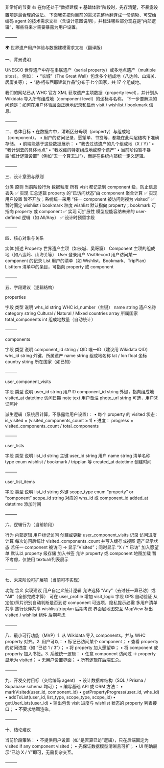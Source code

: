 非常好的节奏 👍
在你还处于“数据建模 + 基础体验”阶段时，先存清楚，不暴露设置项是最合理的做法。
下面我先把你目前的需求完整地翻译成一份清晰、可交给编码 agent 的技术需求文档（含设计意图说明），并标注哪些部分现在是“内部逻辑”，哪些将来才需要暴露为用户设置。

⸻

🌍 世界遗产用户体验与数据建模需求文档（翻译版）

一、背景说明

UNESCO 世界遗产中存在串联遗产（serial property）或多地点遗产（multiple sites）。
例如：
• “长城”（The Great Wall）包含多个组成地（八达岭、山海关、居庸关等）；
• “勒·柯布西耶建筑作品”分布于七个国家，共 17 个组成地。

我们的网站已从 WHC 官方 XML 获取遗产主项数据（property level），并计划从 Wikidata 导入所有组成地（component level）的坐标与名称。
下一步要解决的问题是：如何在用户体验层面正确地记录和显示 visit / wishlist / bookmark 信息。

⸻

二、总体目标
• 在数据库中，清晰区分母项（property）与组成地（component）。
• 用户的访问记录、愿望单、书签等，都能在此两层结构下准确存储。
• 前端能基于这些数据展示：
• “我去过该遗产的几个组成地（X / Y）”
• “我计划去的具体地点”
• “我收藏的特定组成地或整个遗产”
• 当前阶段暂不暴露“统计逻辑设置”（例如“去一个算去过”），而是在系统内部统一定义逻辑。

⸻

三、设计意图与原则

分类 原则 当前阶段行为
数据粒度 所有 visit 都记录到 component 级，防止信息丢失 ✅ 实现
汇总逻辑 property 的“已访问状态”由 component 聚合计算 ✅ 实现
用户设置 暂不开放；系统统一采用 “任一 component 被访问则视为 visited” ✅ 暂时固定
wishlist / bookmark 粒度 wishlist 默认指向 property；bookmark 可指向 property 或 component ✅ 实现
可扩展性 模型应能容纳未来的 user-defined 逻辑（如 All/Any） ✅ 设计时预留字段

⸻

四、核心对象与关系

实体 描述
Property 世界遗产主项（如长城、吴哥窟）
Component 主项的组成地（如八达岭、山海关等）
User 登录用户
VisitRecord 用户访问某一 component 的记录
List 用户的清单（如 Wishlist、Bookmark、TripPlan）
ListItem 清单中的条目，可指向 property 或 component

⸻

五、字段建议（逻辑结构）

properties

字段 类型 说明
whs_id string WHC id_number（主键）
name string 遗产名称
category string Cultural / Natural / Mixed
countries array 所属国家
total_components int 组成地数量（自动统计）

⸻

components

字段 类型 说明
component_id string / QID 唯一ID（建议用 Wikidata QID）
whs_id string 外键，所属遗产
name string 组成地名称
lat / lon float 坐标
country string 所在国家（如已知）

⸻

user_component_visits

字段 类型 说明
user_id string 用户ID
component_id string 外键，指向组成地
visited_at datetime 访问日期
note text 用户备注
photo_url string 可选，用户凭证照片

派生逻辑（系统层计算，不暴露给用户设置）：
• 每个 property 的 visited 状态：
is_visited = (visited_components_count ≥ 1)
• 进度：
progress = visited_components_count / total_components

⸻

user_lists

字段 类型 说明
list_id string 主键
user_id string 用户
name string 清单名称
type enum wishlist / bookmark / tripplan 等
created_at datetime 创建时间

⸻

user_list_items

字段 类型 说明
list_id string 外键
scope_type enum “property” or “component”
scope_id string 对应的 whs_id 或 component_id
added_at datetime 添加时间

⸻

六、逻辑行为（当前阶段）

行为 内部逻辑
用户标记访问 创建或更新 user_component_visits 记录
访问进度计算 每次访问后统计 visited_components_count 并写入缓存或视图
遗产显示状态 若任一 component 被访问 → 显示“Visited”；同时显示 “X / Y 已访”
加入愿望单 默认以 property 级存储
加入书签 允许 property 或 component
地图加载 暂不考虑，仅使用 textual/列表展示

⸻

七、未来阶段可扩展项（当前可不实现）

功能 含义 实现建议
用户自定义统计逻辑 允许选择 “Any”（去过任一算已访）或 “All”（全部完成才算） 可在 user_profile 增加 visit_logic 字段
GPS 自动验证 从定位/照片识别自动判断是否到访 component 可选项，隐私提示必需
多用户清单共享 旅行伙伴共享 wishlist/tripplan 后期考虑
界面层地图交互 MapView 标出 visited / wishlist 组件 后期考虑

⸻

八、最小可行功能（MVP）1. 从 Wikidata 导入 components，并与 WHC property 对齐。2. 用户可以：
• 标记已访问某个 component；
• 查看 property 的访问进度（如 “已访 1 / 3”）；
• 将 property 加入愿望单；
• 将 component 或 property 加入书签。3. 系统统一逻辑：
• 任意 component 访问过 → property 显示为 visited；
• 无用户设置界面；
• 所有逻辑在后端汇总。

⸻

九、开发交付目标（交给编码 agent）
• 设计数据库结构（SQL / Prisma / Supabase schema 均可）；
• 编写基础 API 或 ORM 方法：
• markVisited(user_id, component_id)
• getPropertyProgress(user_id, whs_id)
• addToList(user_id, list_type, scope_type, scope_id)
• getUserLists(user_id)
• 输出包含 visit 进度与 wishlist 状态的 property 列表接口；
• 不要求地图渲染。

⸻

十、结论建议

当前阶段策略：
• 不提供用户设置（如“是否算已访”逻辑），只在后端固定为 visited if any component visited；
• 先保证数据模型清晰且可扩；
• UI 明确展示“已访 X / Y”即可，无需复杂交互。

⸻
